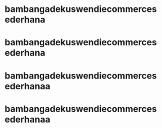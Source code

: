 # bambangadekuswendiecommercesederhana
# bambangadekuswendiecommercesederhana
# bambangadekuswendiecommercesederhanaa
# bambangadekuswendiecommercesederhanaa
